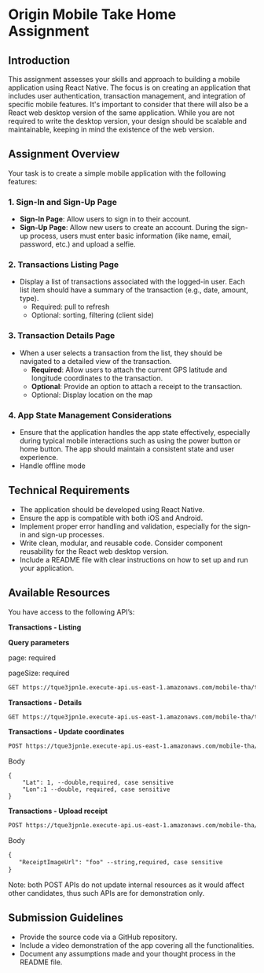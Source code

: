 # Origin Mobile Take Home Assignment
## **Introduction**

This assignment assesses your skills and approach to building a mobile application using React Native. The focus is on creating an application that includes user authentication, transaction management, and integration of specific mobile features. It's important to consider that there will also be a React web desktop version of the same application. While you are not required to write the desktop version, your design should be scalable and maintainable, keeping in mind the existence of the web version.

## **Assignment Overview**

Your task is to create a simple mobile application with the following features:

### **1. Sign-In and Sign-Up Page**

- **Sign-In Page**: Allow users to sign in to their account.
- **Sign-Up Page**: Allow new users to create an account. During the sign-up process, users must enter basic information (like name, email, password, etc.) and upload a selfie.

### **2. Transactions Listing Page**

- Display a list of transactions associated with the logged-in user. Each list item should have a summary of the transaction (e.g., date, amount, type).
    - Required: pull to refresh
    - Optional: sorting, filtering (client side)

### **3. Transaction Details Page**

- When a user selects a transaction from the list, they should be navigated to a detailed view of the transaction.
    - **Required**: Allow users to attach the current GPS latitude and longitude coordinates to the transaction.
    - **Optional**: Provide an option to attach a receipt to the transaction.
    - Optional: Display location on the map

### **4. App State Management Considerations**

- Ensure that the application handles the app state effectively, especially during typical mobile interactions such as using the power button or home button. The app should maintain a consistent state and user experience.
- Handle offline mode

## **Technical Requirements**

- The application should be developed using React Native.
- Ensure the app is compatible with both iOS and Android.
- Implement proper error handling and validation, especially for the sign-in and sign-up processes.
- Write clean, modular, and reusable code. Consider component reusability for the React web desktop version.
- Include a README file with clear instructions on how to set up and run your application.

## Available Resources

You have access to the following API’s:

**Transactions - Listing** 

**Query parameters**

page: required

pageSize: required

```markdown
GET https://tque3jpn1e.execute-api.us-east-1.amazonaws.com/mobile-tha/transactions?page=?&pageSize=?
```

**Transactions - Details**

```markdown
GET https://tque3jpn1e.execute-api.us-east-1.amazonaws.com/mobile-tha/transactions/{id}
```

**Transactions - Update coordinates**

```markdown
POST https://tque3jpn1e.execute-api.us-east-1.amazonaws.com/mobile-tha/transactions/{id}/coordinates
```

Body

```
{
    "Lat": 1, --double,required, case sensitive
    "Lon":1 --double, required, case sensitive
}
```

**Transactions - Upload receipt**

```markdown
POST https://tque3jpn1e.execute-api.us-east-1.amazonaws.com/mobile-tha/transactions/{id}/receipt
```

Body

```markdown
{
   "ReceiptImageUrl": "foo" --string,required, case sensitive
}
```

Note: both POST APIs do not update internal resources as it would affect other candidates, thus such APIs are for demonstration only.

## **Submission Guidelines**

- Provide the source code via a GitHub repository.
- Include a video demonstration of the app covering all the functionalities.
- Document any assumptions made and your thought process in the README file.
